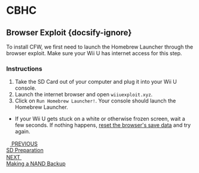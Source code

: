 # CBHC

## Browser Exploit {docsify-ignore}

To install CFW, we first need to launch the Homebrew Launcher through the browser exploit.
Make sure your Wii U has internet access for this step.

### Instructions

1. Take the SD Card out of your computer and plug it into your Wii U console.
1. Launch the internet browser and open `wiiuexploit.xyz`.
1. Click on `Run Homebrew Launcher!`. Your console should launch the Homebrew Launcher.
 - If your Wii U gets stuck on a white or otherwise frozen screen, wait a few seconds. If nothing happens, [reset the browser's save data](https://en-americas-support.nintendo.com/app/answers/detail/a_id/1507/~/how-to-delete-the-internet-browser-history) and try again.

<script src="https://cdn.jsdelivr.net/npm/docsify-pagination@2/dist/docsify-pagination.min.js"></script>
<div class="docsify-pagination-container">
<div class="pagination-item pagination-item--previous">
    <a href="#/user-guide/cbhc/sd-preparation">
    <div class="pagination-item-label">
        <svg class="icon" width="10" height="16" viewBox="0 0 10 16" xmlns="http://www.w3.org/2000/svg">
        <polyline fill="none" vector-effect="non-scaling-stroke" points="8,2 2,8 8,14"></polyline>
        </svg>
        <span>PREVIOUS</span>
    </div>
    <div class="pagination-item-title">SD Preparation</div>
    </a>
</div>
<div class="pagination-item pagination-item--next">
    <a href="#/user-guide/cbhc/nand-backup">
    <div class="pagination-item-label">
        <span>NEXT</span>
        <svg width="10" height="16" viewBox="0 0 10 16" xmlns="http://www.w3.org/2000/svg">
        <polyline fill="none" vector-effect="non-scaling-stroke" points="2,2 8,8 2,14"></polyline>
        </svg>
    </div>
    <div class="pagination-item-title">Making a NAND Backup</div>
    </a>
</div>
</div>